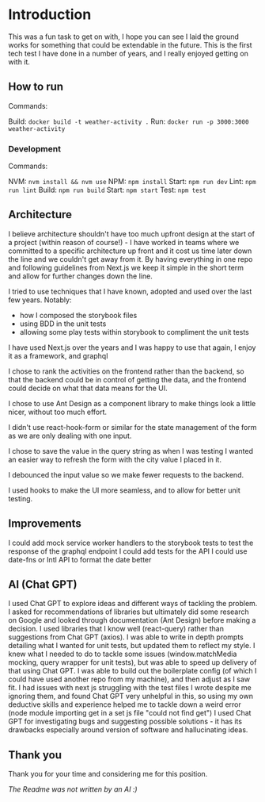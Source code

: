 # Introduction

This was a fun task to get on with, I hope you can see I laid the ground works for something that could be extendable in the future. This is the first tech test I have done in a number of years, and I really enjoyed getting on with it.

## How to run

Commands:

Build: `docker build -t weather-activity .`
Run: `docker run -p 3000:3000 weather-activity`

### Development

Commands:

NVM: `nvm install && nvm use`
NPM: `npm install`
Start: `npm run dev`
Lint: `npm run lint`
Build: `npm run build`
Start: `npm start`
Test: `npm test`

## Architecture

I believe architecture shouldn't have too much upfront design at the start of a project (within reason of course!) - I have worked in teams where we committed to a specific architecture up front and it cost us time later down the line and we couldn't get away from it. By having everything in one repo and following guidelines from Next.js we keep it simple in the short term and allow for further changes down the line.

I tried to use techniques that I have known, adopted and used over the last few years.
Notably:

- how I composed the storybook files
- using BDD in the unit tests
- allowing some play tests within storybook to compliment the unit tests

I have used Next.js over the years and I was happy to use that again, I enjoy it as a framework, and graphql

I chose to rank the activities on the frontend rather than the backend, so that the backend could be in control of getting the data, and the frontend could decide on what that data means for the UI.

I chose to use Ant Design as a component library to make things look a little nicer, without too much effort.

I didn't use react-hook-form or similar for the state management of the form as we are only dealing with one input.

I chose to save the value in the query string as when I was testing I wanted an easier way to refresh the form with the city value I placed in it.

I debounced the input value so we make fewer requests to the backend.

I used hooks to make the UI more seamless, and to allow for better unit testing.

## Improvements

I could add mock service worker handlers to the storybook tests to test the response of the graphql endpoint
I could add tests for the API
I could use date-fns or Intl API to format the date better

## AI (Chat GPT)

I used Chat GPT to explore ideas and different ways of tackling the problem.
I asked for recommendations of libraries but ultimately did some research on Google and looked through documentation (Ant Design) before making a decision.
I used libraries that I know well (react-query) rather than suggestions from Chat GPT (axios).
I was able to write in depth prompts detailing what I wanted for unit tests, but updated them to reflect my style.
I knew what I needed to do to tackle some issues (window.matchMedia mocking, query wrapper for unit tests), but was able to speed up delivery of that using Chat GPT.
I was able to build out the boilerplate config (of which I could have used another repo from my machine), and then adjust as I saw fit.
I had issues with next js struggling with the test files I wrote despite me ignoring them, and found Chat GPT very unhelpful in this, so using my own deductive skills and experience helped me to tackle down a weird error (node module importing get in a set js file "could not find get")
I used Chat GPT for investigating bugs and suggesting possible solutions - it has its drawbacks especially around version of software and hallucinating ideas.

## Thank you

Thank you for your time and considering me for this position.

_The Readme was *not* written by an AI :)_

